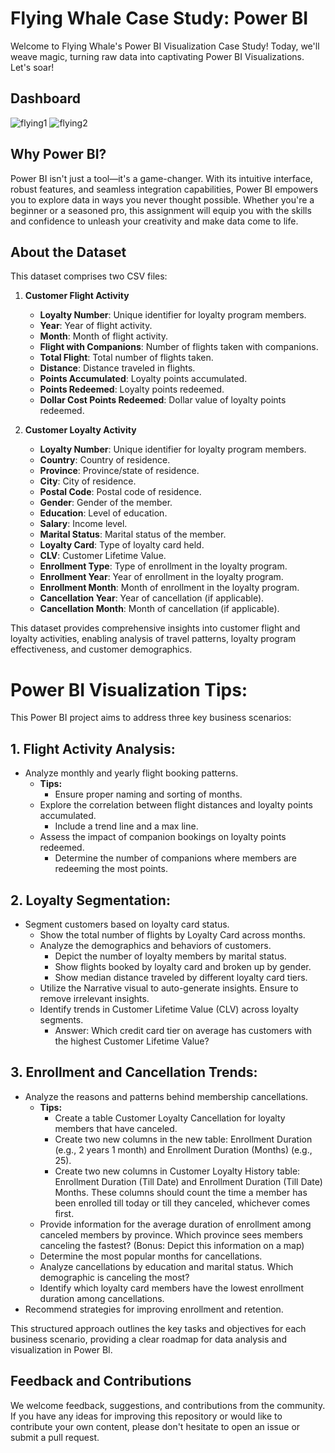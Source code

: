 # Flying Whale Case Study: Power BI

Welcome to Flying Whale's Power BI Visualization Case Study! Today, we'll weave magic, turning raw data into captivating Power BI Visualizations. Let's soar!


## Dashboard

![flying1](https://github.com/Hammad112/Flying-Whale-Airline-Case-Study/assets/95902997/0ef83d0e-4b0d-40c9-b13d-2732aa824b96)
![flying2](https://github.com/Hammad112/Flying-Whale-Airline-Case-Study/assets/95902997/c0672deb-058e-4a35-94e7-acc3f72a577c)



## Why Power BI?
Power BI isn't just a tool—it's a game-changer. With its intuitive interface, robust features, and seamless integration capabilities, Power BI empowers you to explore data in ways you never thought possible. Whether you're a beginner or a seasoned pro, this assignment will equip you with the skills and confidence to unleash your creativity and make data come to life.

## About the Dataset

This dataset comprises two CSV files:

1. **Customer Flight Activity**
   - **Loyalty Number**: Unique identifier for loyalty program members.
   - **Year**: Year of flight activity.
   - **Month**: Month of flight activity.
   - **Flight with Companions**: Number of flights taken with companions.
   - **Total Flight**: Total number of flights taken.
   - **Distance**: Distance traveled in flights.
   - **Points Accumulated**: Loyalty points accumulated.
   - **Points Redeemed**: Loyalty points redeemed.
   - **Dollar Cost Points Redeemed**: Dollar value of loyalty points redeemed.

2. **Customer Loyalty Activity**
   - **Loyalty Number**: Unique identifier for loyalty program members.
   - **Country**: Country of residence.
   - **Province**: Province/state of residence.
   - **City**: City of residence.
   - **Postal Code**: Postal code of residence.
   - **Gender**: Gender of the member.
   - **Education**: Level of education.
   - **Salary**: Income level.
   - **Marital Status**: Marital status of the member.
   - **Loyalty Card**: Type of loyalty card held.
   - **CLV**: Customer Lifetime Value.
   - **Enrollment Type**: Type of enrollment in the loyalty program.
   - **Enrollment Year**: Year of enrollment in the loyalty program.
   - **Enrollment Month**: Month of enrollment in the loyalty program.
   - **Cancellation Year**: Year of cancellation (if applicable).
   - **Cancellation Month**: Month of cancellation (if applicable).

This dataset provides comprehensive insights into customer flight and loyalty activities, enabling analysis of travel patterns, loyalty program effectiveness, and customer demographics.

# Power BI Visualization Tips:

This Power BI project aims to address three key business scenarios:

## 1. Flight Activity Analysis:

- Analyze monthly and yearly flight booking patterns.
  - **Tips:**
    - Ensure proper naming and sorting of months.
  - Explore the correlation between flight distances and loyalty points accumulated.
    - Include a trend line and a max line.
  - Assess the impact of companion bookings on loyalty points redeemed.
    - Determine the number of companions where members are redeeming the most points.

## 2. Loyalty Segmentation:

- Segment customers based on loyalty card status.
  - Show the total number of flights by Loyalty Card across months.
  - Analyze the demographics and behaviors of customers.
    - Depict the number of loyalty members by marital status.
    - Show flights booked by loyalty card and broken up by gender.
    - Show median distance traveled by different loyalty card tiers.
  - Utilize the Narrative visual to auto-generate insights. Ensure to remove irrelevant insights.
  - Identify trends in Customer Lifetime Value (CLV) across loyalty segments.
    - Answer: Which credit card tier on average has customers with the highest Customer Lifetime Value?

## 3. Enrollment and Cancellation Trends:

- Analyze the reasons and patterns behind membership cancellations.
  - **Tips:**
    - Create a table Customer Loyalty Cancellation for loyalty members that have canceled.
    - Create two new columns in the new table: Enrollment Duration (e.g., 2 years 1 month) and Enrollment Duration (Months) (e.g., 25).
    - Create two new columns in Customer Loyalty History table: Enrollment Duration (Till Date) and Enrollment Duration (Till Date) Months. These columns should count the time a member has been enrolled till today or till they canceled, whichever comes first.
  - Provide information for the average duration of enrollment among canceled members by province. Which province sees members canceling the fastest? (Bonus: Depict this information on a map)
  - Determine the most popular months for cancellations.
  - Analyze cancellations by education and marital status. Which demographic is canceling the most?
  - Identify which loyalty card members have the lowest enrollment duration among cancellations.
- Recommend strategies for improving enrollment and retention.

This structured approach outlines the key tasks and objectives for each business scenario, providing a clear roadmap for data analysis and visualization in Power BI.

## Feedback and Contributions
We welcome feedback, suggestions, and contributions from the community. If you have any ideas for improving this repository or would like to contribute your own content, please don't hesitate to open an issue or submit a pull request.
